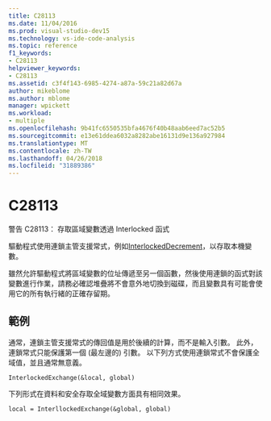 ```yaml
---
title: C28113
ms.date: 11/04/2016
ms.prod: visual-studio-dev15
ms.technology: vs-ide-code-analysis
ms.topic: reference
f1_keywords:
- C28113
helpviewer_keywords:
- C28113
ms.assetid: c3f4f143-6985-4274-a87a-59c21a82d67a
author: mikeblome
ms.author: mblome
manager: wpickett
ms.workload:
- multiple
ms.openlocfilehash: 9b41fc6550535bfa4676f40b48aab6eed7ac52b5
ms.sourcegitcommit: e13e61ddea6032a8282abe16131d9e136a927984
ms.translationtype: MT
ms.contentlocale: zh-TW
ms.lasthandoff: 04/26/2018
ms.locfileid: "31889386"
---
```

# <a name="c28113"></a>C28113
警告 C28113： 存取區域變數透過 Interlocked 函式

 驅動程式使用連鎖主管支援常式，例如[InterlockedDecrement](http://msdn.microsoft.com/library/windows/hardware/ff547871.aspx)，以存取本機變數。

 雖然允許驅動程式將區域變數的位址傳遞至另一個函數，然後使用連鎖的函式對該變數進行作業，請務必確認堆疊將不會意外地切換到磁碟，而且變數具有可能會使用它的所有執行緒的正確存留期。

## <a name="example"></a>範例
 通常，連鎖主管支援常式的傳回值是用於後續的計算，而不是輸入引數。 此外，連鎖常式只能保護第一個 (最左邊的) 引數。 以下列方式使用連鎖常式不會保護全域值，並且通常無意義。

```
InterlockedExchange(&local, global)
```

 下列形式在資料和安全存取全域變數方面具有相同效果。

```
local = InterllockedExchange(&global, global)

```